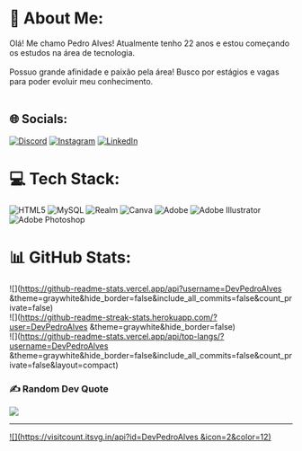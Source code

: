 # 💫 About Me:
Olá! Me chamo Pedro Alves! Atualmente tenho 22 anos e estou começando os estudos na área de tecnologia.<br><br>Possuo grande afinidade e paixão pela área! Busco por estágios e vagas para poder evoluir meu conhecimento.<br><br>


## 🌐 Socials:
[![Discord](https://img.shields.io/badge/Discord-%237289DA.svg?logo=discord&logoColor=white)](https://discord.gg/pedroalves8785) [![Instagram](https://img.shields.io/badge/Instagram-%23E4405F.svg?logo=Instagram&logoColor=white)](https://instagram.com/_pedro61) [![LinkedIn](https://img.shields.io/badge/LinkedIn-%230077B5.svg?logo=linkedin&logoColor=white)](https://linkedin.com/in/https://www.linkedin.com/in/pedro-alves-039004196/) 

# 💻 Tech Stack:
![HTML5](https://img.shields.io/badge/html5-%23E34F26.svg?style=flat&logo=html5&logoColor=white) ![MySQL](https://img.shields.io/badge/mysql-%2300000f.svg?style=flat&logo=mysql&logoColor=white) ![Realm](https://img.shields.io/badge/Realm-39477F?style=flat&logo=realm&logoColor=white) ![Canva](https://img.shields.io/badge/Canva-%2300C4CC.svg?style=flat&logo=Canva&logoColor=white) ![Adobe](https://img.shields.io/badge/adobe-%23FF0000.svg?style=flat&logo=adobe&logoColor=white) ![Adobe Illustrator](https://img.shields.io/badge/adobe%20illustrator-%23FF9A00.svg?style=flat&logo=adobe%20illustrator&logoColor=white) ![Adobe Photoshop](https://img.shields.io/badge/adobe%20photoshop-%2331A8FF.svg?style=flat&logo=adobe%20photoshop&logoColor=white)
# 📊 GitHub Stats:
![](https://github-readme-stats.vercel.app/api?username=DevPedroAlves &theme=graywhite&hide_border=false&include_all_commits=false&count_private=false)<br/>
![](https://github-readme-streak-stats.herokuapp.com/?user=DevPedroAlves &theme=graywhite&hide_border=false)<br/>
![](https://github-readme-stats.vercel.app/api/top-langs/?username=DevPedroAlves &theme=graywhite&hide_border=false&include_all_commits=false&count_private=false&layout=compact)

### ✍️ Random Dev Quote
![](https://quotes-github-readme.vercel.app/api?type=horizontal&theme=light)

---
[![](https://visitcount.itsvg.in/api?id=DevPedroAlves &icon=2&color=12)](https://visitcount.itsvg.in)

<!-- Proudly created with GPRM ( https://gprm.itsvg.in ) -->